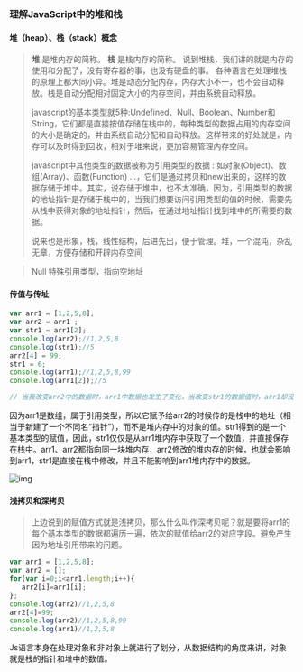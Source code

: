 ### 理解JavaScript中的堆和栈

#### 堆（heap）、栈（stack）概念

> **堆** 是堆内存的简称。
> **栈** 是栈内存的简称。
> 说到堆栈，我们讲的就是内存的使用和分配了，没有寄存器的事，也没有硬盘的事。
> 各种语言在处理堆栈的原理上都大同小异。堆是动态分配内存，内存大小不一，也不会自动释放。栈是自动分配相对固定大小的内存空间，并由系统自动释放。
>
> javascript的基本类型就5种:Undefined、Null、Boolean、Number和String，它们都是直接按值存储在栈中的，每种类型的数据占用的内存空间的大小是确定的，并由系统自动分配和自动释放。这样带来的好处就是，内存可以及时得到回收，相对于堆来说，更加容易管理内存空间。
>
> javascript中其他类型的数据被称为引用类型的数据 : 如对象(Object)、数组(Array)、函数(Function) …，它们是通过拷贝和new出来的，这样的数据存储于堆中。其实，说存储于堆中，也不太准确，因为，引用类型的数据的地址指针是存储于栈中的，当我们想要访问引用类型的值的时候，需要先从栈中获得对象的地址指针，然后，在通过地址指针找到堆中的所需要的数据。
>
> 说来也是形象，栈，线性结构，后进先出，便于管理。堆，一个混沌，杂乱无章，方便存储和开辟内存空间

> Null 特殊引用类型，指向空地址

#### 传值与传址

```js
var arr1 = [1,2,5,8]; 
var arr2 = arr1 ; 
var str1 = arr1[2]; 
console.log(arr2);//1,2,5,8
console.log(str1);//5
arr2[4] = 99; 
str1 = 6; 
console.log(arr1);//1,2,5,8,99
console.log(arr1[2]);//5

// 当我改变arr2中的数据时，arr1中数据也发生了变化，当改变str1的数据值时，arr1却没有发生改变。为什么？这就是传值与传址的区别
```

因为arr1是数组，属于引用类型，所以它赋予给arr2的时候传的是栈中的地址（相当于新建了一个不同名“指针”），而不是堆内存中的对象的值。str1得到的是一个基本类型的赋值，因此，str1仅仅是从arr1堆内存中获取了一个数值，并直接保存在栈中。arr1、arr2都指向同一块堆内存，arr2修改的堆内存的时候，也就会影响到arr1，str1是直接在栈中修改，并且不能影响到arr1堆内存中的数据。

![img](https://images2018.cnblogs.com/blog/1402663/201808/1402663-20180802132101478-2092833591.png)

#### 浅拷贝和深拷贝

> 上边说到的赋值方式就是浅拷贝，那么什么叫作深拷贝呢？就是要将arr1的每个基本类型的数据都遍历一遍，依次的赋值给arr2的对应字段。避免产生因为地址引用带来的问题。

```js
var arr1 = [1,2,5,8]; 
var arr2 = []; 
for(var i=0;i<arr1.length;i++){
   arr2[i]=arr1[i];
};
console.log(arr2)//1,2,5,8
arr2[4]=99;
console.log(arr2)//1,2,5,8,99
console.log(arr1)//1,2,5,8
```

Js语言本身在处理对象和非对象上就进行了划分，从数据结构的角度来讲，对象就是栈的指针和堆中的数值。